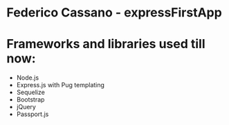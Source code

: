 # Federico Cassano - expressFirstApp
# Frameworks and libraries used till now:
- Node.js
- Express.js with Pug templating
- Sequelize
- Bootstrap
- jQuery
- Passport.js

